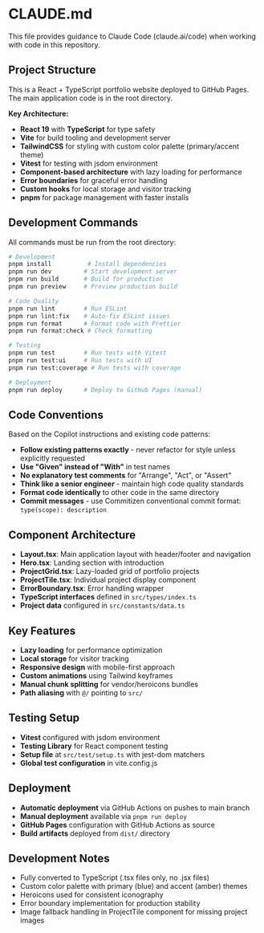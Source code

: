 # CLAUDE.md

This file provides guidance to Claude Code (claude.ai/code) when working with code in this repository.

## Project Structure

This is a React + TypeScript portfolio website deployed to GitHub Pages. The main application code is in the root directory.

**Key Architecture:**
- **React 19** with **TypeScript** for type safety
- **Vite** for build tooling and development server
- **TailwindCSS** for styling with custom color palette (primary/accent theme)
- **Vitest** for testing with jsdom environment
- **Component-based architecture** with lazy loading for performance
- **Error boundaries** for graceful error handling
- **Custom hooks** for local storage and visitor tracking
- **pnpm** for package management with faster installs

## Development Commands

All commands must be run from the root directory:

```bash
# Development
pnpm install          # Install dependencies
pnpm run dev         # Start development server
pnpm run build       # Build for production
pnpm run preview     # Preview production build

# Code Quality
pnpm run lint        # Run ESLint
pnpm run lint:fix    # Auto-fix ESLint issues
pnpm run format      # Format code with Prettier
pnpm run format:check # Check formatting

# Testing
pnpm run test        # Run tests with Vitest
pnpm run test:ui     # Run tests with UI
pnpm run test:coverage # Run tests with coverage

# Deployment
pnpm run deploy      # Deploy to GitHub Pages (manual)
```

## Code Conventions

Based on the Copilot instructions and existing code patterns:

- **Follow existing patterns exactly** - never refactor for style unless explicitly requested
- **Use "Given" instead of "With"** in test names
- **No explanatory test comments** for "Arrange", "Act", or "Assert"
- **Think like a senior engineer** - maintain high code quality standards
- **Format code identically** to other code in the same directory
- **Commit messages** - use Commitizen conventional commit format: `type(scope): description`

## Component Architecture

- **Layout.tsx**: Main application layout with header/footer and navigation
- **Hero.tsx**: Landing section with introduction
- **ProjectGrid.tsx**: Lazy-loaded grid of portfolio projects
- **ProjectTile.tsx**: Individual project display component
- **ErrorBoundary.tsx**: Error handling wrapper
- **TypeScript interfaces** defined in `src/types/index.ts`
- **Project data** configured in `src/constants/data.ts`

## Key Features

- **Lazy loading** for performance optimization
- **Local storage** for visitor tracking
- **Responsive design** with mobile-first approach
- **Custom animations** using Tailwind keyframes
- **Manual chunk splitting** for vendor/heroicons bundles
- **Path aliasing** with `@/` pointing to `src/`

## Testing Setup

- **Vitest** configured with jsdom environment
- **Testing Library** for React component testing
- **Setup file** at `src/test/setup.ts` with jest-dom matchers
- **Global test configuration** in vite.config.js

## Deployment

- **Automatic deployment** via GitHub Actions on pushes to main branch
- **Manual deployment** available via `pnpm run deploy`
- **GitHub Pages** configuration with GitHub Actions as source
- **Build artifacts** deployed from `dist/` directory

## Development Notes

- Fully converted to TypeScript (.tsx files only, no .jsx files)
- Custom color palette with primary (blue) and accent (amber) themes
- Heroicons used for consistent iconography
- Error boundary implementation for production stability
- Image fallback handling in ProjectTile component for missing project images